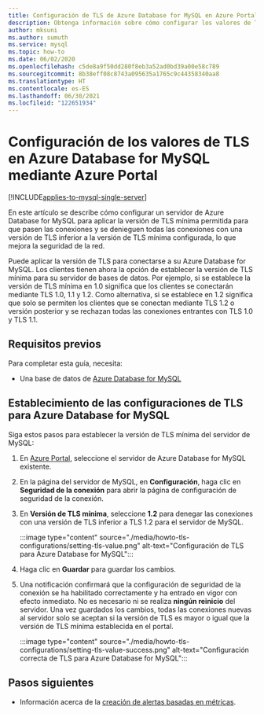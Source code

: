 ```yaml
---
title: Configuración de TLS de Azure Database for MySQL en Azure Portal
description: Obtenga información sobre cómo configurar los valores de TLS mediante Azure Portal para Azure Database for MySQL
author: mksuni
ms.author: sumuth
ms.service: mysql
ms.topic: how-to
ms.date: 06/02/2020
ms.openlocfilehash: c5de8a9f50dd280f8eb3a52ad0bd39a00e58c789
ms.sourcegitcommit: 8b38eff08c8743a095635a1765c9c44358340aa8
ms.translationtype: HT
ms.contentlocale: es-ES
ms.lasthandoff: 06/30/2021
ms.locfileid: "122651934"
---
```

# <a name="configuring-tls-settings-in-azure-database-for-mysql-using-azure-portal"></a>Configuración de los valores de TLS en Azure Database for MySQL mediante Azure Portal

[!INCLUDE[applies-to-mysql-single-server](includes/applies-to-mysql-single-server.md)]

En este artículo se describe cómo configurar un servidor de Azure Database for MySQL para aplicar la versión de TLS mínima permitida para que pasen las conexiones y se denieguen todas las conexiones con una versión de TLS inferior a la versión de TLS mínima configurada, lo que mejora la seguridad de la red.

Puede aplicar la versión de TLS para conectarse a su Azure Database for MySQL. Los clientes tienen ahora la opción de establecer la versión de TLS mínima para su servidor de bases de datos. Por ejemplo, si se establece la versión de TLS mínima en 1.0 significa que los clientes se conectarán mediante TLS 1.0, 1.1 y 1.2. Como alternativa, si se establece en 1.2 significa que solo se permiten los clientes que se conectan mediante TLS 1.2 o versión posterior y se rechazan todas las conexiones entrantes con TLS 1.0 y TLS 1.1.

## <a name="prerequisites"></a>Requisitos previos

Para completar esta guía, necesita:

* Una base de datos de [Azure Database for MySQL](quickstart-create-mysql-server-database-using-azure-portal.md)

## <a name="set-tls-configurations-for-azure-database-for-mysql"></a>Establecimiento de las configuraciones de TLS para Azure Database for MySQL

Siga estos pasos para establecer la versión de TLS mínima del servidor de MySQL:

1. En [Azure Portal](https://portal.azure.com/), seleccione el servidor de Azure Database for MySQL existente.

1. En la página del servidor de MySQL, en **Configuración**, haga clic en **Seguridad de la conexión** para abrir la página de configuración de seguridad de la conexión.

1. En **Versión de TLS mínima**, seleccione **1.2** para denegar las conexiones con una versión de TLS inferior a TLS 1.2 para el servidor de MySQL.

    :::image type="content" source="./media/howto-tls-configurations/setting-tls-value.png" alt-text="Configuración de TLS para Azure Database for MySQL":::

1. Haga clic en **Guardar** para guardar los cambios. 

1. Una notificación confirmará que la configuración de seguridad de la conexión se ha habilitado correctamente y ha entrado en vigor con efecto inmediato. No es necesario ni se realiza **ningún reinicio** del servidor. Una vez guardados los cambios, todas las conexiones nuevas al servidor solo se aceptan si la versión de TLS es mayor o igual que la versión de TLS mínima establecida en el portal.

    :::image type="content" source="./media/howto-tls-configurations/setting-tls-value-success.png" alt-text="Configuración correcta de TLS para Azure Database for MySQL":::

## <a name="next-steps"></a>Pasos siguientes

- Información acerca de la [creación de alertas basadas en métricas](howto-alert-on-metric.md).
